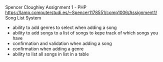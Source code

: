 Spencer Cloughley
Assignment 1 - PHP
https://lamp.computerstudi.es/~Spencer1178551/comp1006/Assignment1/
Song List System
 - ability to add genres to select when adding a song
 - ability to add songs to a list of songs to kepe track of which songs you have
 - confirmation and validation when adding a song
 - confirmation when adding a genre
 - ability to list all songs in list in a table